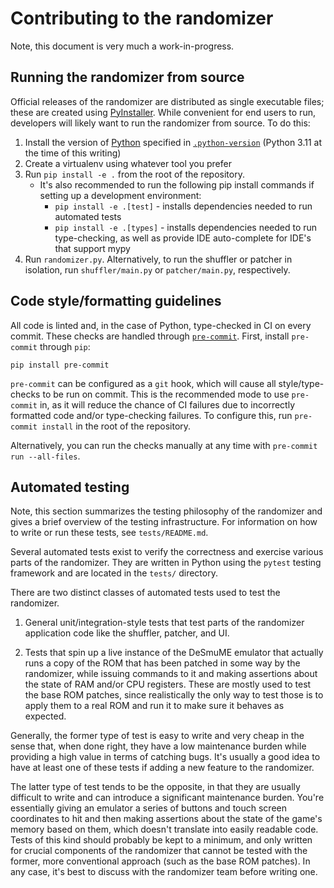 # Contributing to the randomizer

Note, this document is very much a work-in-progress.

## Running the randomizer from source

Official releases of the randomizer are distributed as single executable files; these are created using [PyInstaller](https://pyinstaller.org). While convenient for end users to run, developers will likely want to run the randomizer from source. To do this:

1. Install the version of [Python](https://www.python.org/downloads/) specified in [`.python-version`](https://github.com/phst-randomizer/ph-randomizer/blob/main/.python-version) (Python 3.11 at the time of this writing)
2. Create a virtualenv using whatever tool you prefer
3. Run `pip install -e .` from the root of the repository.
   - It's also recommended to run the following pip install commands if setting up a development environment:
     - `pip install -e .[test]` - installs dependencies needed to run automated tests
     - `pip install -e .[types]` - installs dependencies needed to run type-checking, as well as provide IDE auto-complete for IDE's that support mypy
4. Run `randomizer.py`. Alternatively, to run the shuffler or patcher in isolation, run `shuffler/main.py` or `patcher/main.py`, respectively.

## Code style/formatting guidelines

All code is linted and, in the case of Python, type-checked in CI on every commit. These checks are handled through [`pre-commit`](https://github.com/pre-commit/pre-commit). First, install `pre-commit` through `pip`:

`pip install pre-commit`

`pre-commit` can be configured as a `git` hook, which will cause all style/type-checks to be run on commit. This is the recommended mode to use `pre-commit` in, as it will reduce the chance of CI failures due to incorrectly formatted code and/or type-checking failures. To configure this, run `pre-commit install` in the root of the repository.

Alternatively, you can run the checks manually at any time with `pre-commit run --all-files`.

## Automated testing

Note, this section summarizes the testing philosophy of the randomizer and gives a brief overview of the testing infrastructure. For information on how to write or run these tests, see `tests/README.md`.

Several automated tests exist to verify the correctness and exercise various parts of the randomizer. They are written in Python using the `pytest`
testing framework and are located in the `tests/` directory.

There are two distinct classes of automated tests used to test the randomizer.

1. General unit/integration-style tests that test parts of the randomizer application code like the shuffler, patcher, and UI.

2. Tests that spin up a live instance of the DeSmuME emulator that actually runs a copy of the ROM that has been patched in some way by the randomizer, while issuing commands to it and making assertions about the state of RAM and/or CPU registers. These are mostly used to test the base ROM patches, since realistically the only way to test those is to apply them to a real ROM and run it to make sure it behaves as expected.

Generally, the former type of test is easy to write and very cheap in the sense that, when done right, they have a low maintenance burden while providing a high value in terms of catching bugs. It's usually a good idea to have at least one of these tests if adding a new feature to the randomizer.

The latter type of test tends to be the opposite, in that they are usually difficult to write and can introduce a significant maintenance burden. You're essentially giving an emulator a series of buttons and touch screen coordinates to hit and then making assertions about the state of the game's memory based on them, which doesn't translate into easily readable code. Tests of this kind should probably be kept to a minimum, and only written for crucial components of the randomizer that cannot be tested with the former, more conventional approach (such as the base ROM patches). In any case, it's best to discuss with the randomizer team before writing one.
